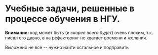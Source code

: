 # Учебные задачи, решенные в процессе обучения в НГУ.

**Внимание:** код может быть (*и скорее всего будет*) очень плохим, т.к. писал его давно, а на рефакторинг не хватает времени и желания.


Выложено не всё -- нужно найти остальное и подправить